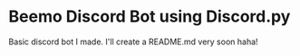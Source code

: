 # Beemo Discord Bot using Discord.py
Basic discord bot I made. I'll create a README.md very soon haha!
